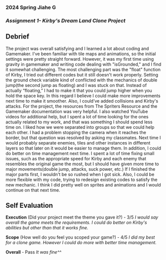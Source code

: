 ### **2024 Spring Jiahe G**
### *Assignment 1- Kirby's Dream Land Clone Project*

## **Debrief**
The project was overall satisfying and I learned a lot about coding and Gamemaker. I've been familiar with tile maps and animations, so the initial settings were pretty straight forward. However, it was my first time using gravity in gamemaker and writing code dealing with "isGrounded," and I find it somewhat challenging. The most challenging part was the "float" function of Kirby, I tried out different codes but it still doesn't work properly. Setting the ground check variable kind of conflicted with the mechanics of double jump(the second jump as floating) and I was stuck on that. Instead of actually “floating,” I had to make it that you could jump higher when you hold the space key. In this regard I believe I could make more improvements next time to make it smoother. Also, I could’ve added collisions and Kirby's attacks.
For the project, the resources from The Spriters Resource and the Gamemaker documentation was very helpful. I also watched YouTube videos for additional help, but I spent a lot of time looking for the ones actually related to my work, and that was something I should spend less time on. I liked how we were separated into groups so that we could help each other. I had a problem stopping the camera when it reaches the border, but that question was resolved by asking my classmates.
Next time I would probably separate enemies, tiles and other instances in different layers so that later on it would be easier to manage them. In addition, I could do better on time management next time. I spent a lot of time fixing small issues, such as the appropriate speed for Kirby and each enemy that resembles the original game the most, but I should have given more time to major movements(double jump, attacks, suck power, etc.) If I finished the major parts first, I wouldn't be so rushed when I got sick. Also, I could be more flexible with my code, trying to redesign existing codes to satisfy the new mechanic. I think I did pretty well on sprites and animations and I would continue on that next time.

## **Self Evaluation**
**Execution** (Did your project meet the theme you gave it?) - 3/5
*I would say overall the game meets the requirements. I could do better on Kirby's abilities but other than that it works fine.*

**Scope** (How well do you feel you scoped your game?) - 4/5
*I did my best for a clone game. However I could do more with better time management.*

**Overall** - Pass
*It was fine^^*
